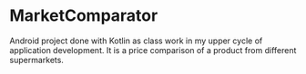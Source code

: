 # MarketComparator
Android project done with Kotlin as class work in my upper cycle of application development. It is a price comparison of a product from different supermarkets.
